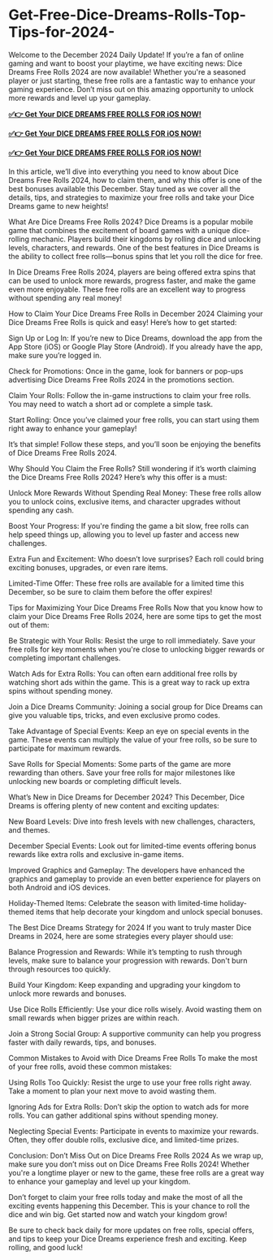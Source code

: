 # Get-Free-Dice-Dreams-Rolls-Top-Tips-for-2024-

Welcome to the December 2024 Daily Update! If you’re a fan of online gaming and want to boost your playtime, we have exciting news: Dice Dreams Free Rolls 2024 are now available! Whether you're a seasoned player or just starting, these free rolls are a fantastic way to enhance your gaming experience. Don’t miss out on this amazing opportunity to unlock more rewards and level up your gameplay.



**[✅👉 Get Your DICE DREAMS FREE ROLLS FOR iOS NOW!](https://usaofferzon.com/dicedrams)**



**[✅👉 Get Your DICE DREAMS FREE ROLLS FOR iOS NOW!](https://usaofferzon.com/giftcard)**




**[✅👉 Get Your DICE DREAMS FREE ROLLS FOR iOS NOW!](https://usaofferzon.com/amazongiftcard)**



In this article, we’ll dive into everything you need to know about Dice Dreams Free Rolls 2024, how to claim them, and why this offer is one of the best bonuses available this December. Stay tuned as we cover all the details, tips, and strategies to maximize your free rolls and take your Dice Dreams game to new heights!

What Are Dice Dreams Free Rolls 2024?
Dice Dreams is a popular mobile game that combines the excitement of board games with a unique dice-rolling mechanic. Players build their kingdoms by rolling dice and unlocking levels, characters, and rewards. One of the best features in Dice Dreams is the ability to collect free rolls—bonus spins that let you roll the dice for free.

In Dice Dreams Free Rolls 2024, players are being offered extra spins that can be used to unlock more rewards, progress faster, and make the game even more enjoyable. These free rolls are an excellent way to progress without spending any real money!

How to Claim Your Dice Dreams Free Rolls in December 2024
Claiming your Dice Dreams Free Rolls is quick and easy! Here’s how to get started:

Sign Up or Log In: If you’re new to Dice Dreams, download the app from the App Store (iOS) or Google Play Store (Android). If you already have the app, make sure you’re logged in.

Check for Promotions: Once in the game, look for banners or pop-ups advertising Dice Dreams Free Rolls 2024 in the promotions section.

Claim Your Rolls: Follow the in-game instructions to claim your free rolls. You may need to watch a short ad or complete a simple task.

Start Rolling: Once you’ve claimed your free rolls, you can start using them right away to enhance your gameplay!

It’s that simple! Follow these steps, and you’ll soon be enjoying the benefits of Dice Dreams Free Rolls 2024.

Why Should You Claim the Free Rolls?
Still wondering if it’s worth claiming the Dice Dreams Free Rolls 2024? Here’s why this offer is a must:

Unlock More Rewards Without Spending Real Money: These free rolls allow you to unlock coins, exclusive items, and character upgrades without spending any cash.

Boost Your Progress: If you're finding the game a bit slow, free rolls can help speed things up, allowing you to level up faster and access new challenges.

Extra Fun and Excitement: Who doesn’t love surprises? Each roll could bring exciting bonuses, upgrades, or even rare items.

Limited-Time Offer: These free rolls are available for a limited time this December, so be sure to claim them before the offer expires!

Tips for Maximizing Your Dice Dreams Free Rolls
Now that you know how to claim your Dice Dreams Free Rolls 2024, here are some tips to get the most out of them:

Be Strategic with Your Rolls: Resist the urge to roll immediately. Save your free rolls for key moments when you're close to unlocking bigger rewards or completing important challenges.

Watch Ads for Extra Rolls: You can often earn additional free rolls by watching short ads within the game. This is a great way to rack up extra spins without spending money.

Join a Dice Dreams Community: Joining a social group for Dice Dreams can give you valuable tips, tricks, and even exclusive promo codes.

Take Advantage of Special Events: Keep an eye on special events in the game. These events can multiply the value of your free rolls, so be sure to participate for maximum rewards.

Save Rolls for Special Moments: Some parts of the game are more rewarding than others. Save your free rolls for major milestones like unlocking new boards or completing difficult levels.

What’s New in Dice Dreams for December 2024?
This December, Dice Dreams is offering plenty of new content and exciting updates:

New Board Levels: Dive into fresh levels with new challenges, characters, and themes.

December Special Events: Look out for limited-time events offering bonus rewards like extra rolls and exclusive in-game items.

Improved Graphics and Gameplay: The developers have enhanced the graphics and gameplay to provide an even better experience for players on both Android and iOS devices.

Holiday-Themed Items: Celebrate the season with limited-time holiday-themed items that help decorate your kingdom and unlock special bonuses.

The Best Dice Dreams Strategy for 2024
If you want to truly master Dice Dreams in 2024, here are some strategies every player should use:

Balance Progression and Rewards: While it’s tempting to rush through levels, make sure to balance your progression with rewards. Don't burn through resources too quickly.

Build Your Kingdom: Keep expanding and upgrading your kingdom to unlock more rewards and bonuses.

Use Dice Rolls Efficiently: Use your dice rolls wisely. Avoid wasting them on small rewards when bigger prizes are within reach.

Join a Strong Social Group: A supportive community can help you progress faster with daily rewards, tips, and bonuses.

Common Mistakes to Avoid with Dice Dreams Free Rolls
To make the most of your free rolls, avoid these common mistakes:

Using Rolls Too Quickly: Resist the urge to use your free rolls right away. Take a moment to plan your next move to avoid wasting them.

Ignoring Ads for Extra Rolls: Don’t skip the option to watch ads for more rolls. You can gather additional spins without spending money.

Neglecting Special Events: Participate in events to maximize your rewards. Often, they offer double rolls, exclusive dice, and limited-time prizes.

Conclusion: Don’t Miss Out on Dice Dreams Free Rolls 2024
As we wrap up, make sure you don’t miss out on Dice Dreams Free Rolls 2024! Whether you're a longtime player or new to the game, these free rolls are a great way to enhance your gameplay and level up your kingdom.

Don’t forget to claim your free rolls today and make the most of all the exciting events happening this December. This is your chance to roll the dice and win big. Get started now and watch your kingdom grow!

Be sure to check back daily for more updates on free rolls, special offers, and tips to keep your Dice Dreams experience fresh and exciting. Keep rolling, and good luck!
